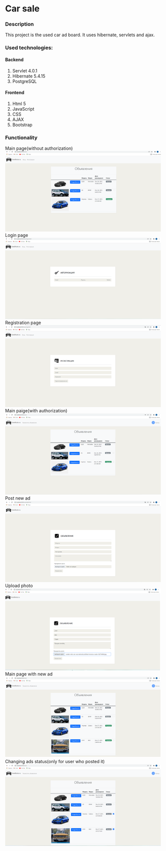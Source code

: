 Car sale
=============
### Description
This project is the used car ad board. It uses hibernate, servlets and ajax.
### Used technologies:
#### Backend
1. Servlet 4.0.1
2. Hibernate 5.4.15
3. PostgreSQL
#### Frontend
1. Html 5
2. JavaScript
3. CSS
4. AJAX
5. Bootstrap

### Functionality
Main page(without authorization)
![ScreenShot](images/1.png)
Login page
![ScreenShot](images/2.png)
Registration page
![ScreenShot](images/3.png)
Main paige(with authorization)
![ScreenShot](images/4.png)
Post new ad
![ScreenShot](images/5.png)
Upload photo
![ScreenShot](images/6.png)
Main page with new ad
![ScreenShot](images/7.png)
Changing ads status(only for user who posted it)
![ScreenShot](images/8.png)